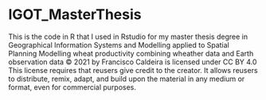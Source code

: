# IGOT_MasterThesis
This is the code in R that I used in Rstudio for my master thesis degree  in Geographical Information Systems and Modelling applied to Spatial Planning
Modelling wheat productivity combining wheather data and Earth observation data © 2021 by Francisco Caldeira is licensed under CC BY 4.0
This license requires that reusers give credit to the creator. It allows reusers to distribute, remix, adapt, and build upon the material in any medium or format, even for commercial purposes.
